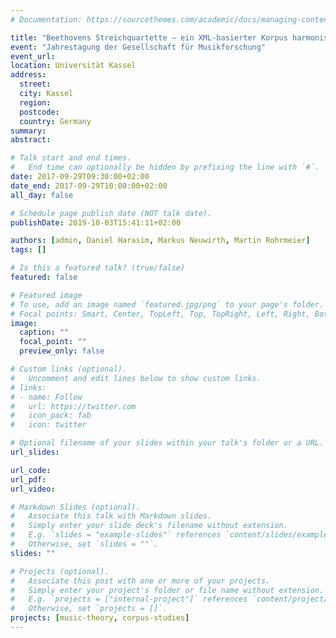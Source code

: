 ```yaml
---
# Documentation: https://sourcethemes.com/academic/docs/managing-content/

title: "Beethovens Streichquartette – ein XML-basierter Korpus harmonischer Analysen in einem neuen Annotationssystem"
event: "Jahrestagung der Gesellschaft für Musikforschung"
event_url:
location: Universität Kassel
address:
  street:
  city: Kassel
  region:
  postcode:
  country: Germany
summary:
abstract:

# Talk start and end times.
#   End time can optionally be hidden by prefixing the line with `#`.
date: 2017-09-29T09:30:00+02:00
date_end: 2017-09-29T10:00:00+02:00
all_day: false

# Schedule page publish date (NOT talk date).
publishDate: 2019-10-03T15:41:11+02:00

authors: [admin, Daniel Harasim, Markus Neuwirth, Martin Rohrmeier]
tags: []

# Is this a featured talk? (true/false)
featured: false

# Featured image
# To use, add an image named `featured.jpg/png` to your page's folder.
# Focal points: Smart, Center, TopLeft, Top, TopRight, Left, Right, BottomLeft, Bottom, BottomRight.
image:
  caption: ""
  focal_point: ""
  preview_only: false

# Custom links (optional).
#   Uncomment and edit lines below to show custom links.
# links:
# - name: Follow
#   url: https://twitter.com
#   icon_pack: fab
#   icon: twitter

# Optional filename of your slides within your talk's folder or a URL.
url_slides:

url_code:
url_pdf:
url_video:

# Markdown Slides (optional).
#   Associate this talk with Markdown slides.
#   Simply enter your slide deck's filename without extension.
#   E.g. `slides = "example-slides"` references `content/slides/example-slides.md`.
#   Otherwise, set `slides = ""`.
slides: ""

# Projects (optional).
#   Associate this post with one or more of your projects.
#   Simply enter your project's folder or file name without extension.
#   E.g. `projects = ["internal-project"]` references `content/project/deep-learning/index.md`.
#   Otherwise, set `projects = []`.
projects: [music-theory, corpus-studies]
---
```

